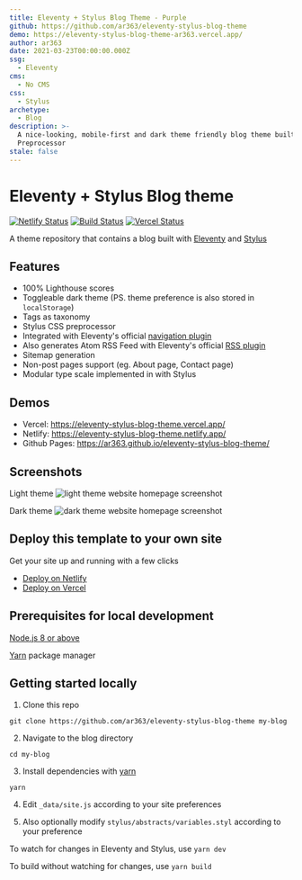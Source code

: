 ```yaml
---
title: Eleventy + Stylus Blog Theme - Purple
github: https://github.com/ar363/eleventy-stylus-blog-theme
demo: https://eleventy-stylus-blog-theme-ar363.vercel.app/
author: ar363
date: 2021-03-23T00:00:00.000Z
ssg:
  - Eleventy
cms:
  - No CMS
css:
  - Stylus
archetype:
  - Blog
description: >-
  A nice-looking, mobile-first and dark theme friendly blog theme built with Eleventy SSG and Stylus
  Preprocessor
stale: false
---
```


# Eleventy + Stylus Blog theme

[![Netlify Status](https://api.netlify.com/api/v1/badges/a180e099-11d2-49d4-9697-910d56980343/deploy-status)](https://app.netlify.com/sites/eleventy-stylus-blog-theme/deploys)
[![Build Status](https://travis-ci.com/ar363/eleventy-stylus-blog-theme.svg?branch=main)](https://travis-ci.com/ar363/eleventy-stylus-blog-theme)
[![Vercel Status](https://vercel-badge-ar363.vercel.app/?app=eleventy-stylus-blog-theme)](https://github.com/ar363/eleventy-stylus-blog-theme/deployments/activity_log?environment=Production)

A theme repository that contains a blog built with [Eleventy](https://github.com/11ty/eleventy) and [Stylus](https://stylus-lang.com/)

## Features
 - 100% Lighthouse scores
 - Toggleable dark theme (PS. theme preference is also stored in `localStorage`)
 - Tags as taxonomy
 - Stylus CSS preprocessor
 - Integrated with Eleventy's official [navigation plugin](https://www.11ty.dev/docs/plugins/navigation/)
 - Also generates Atom RSS Feed with Eleventy's official [RSS plugin](https://www.11ty.dev/docs/plugins/rss/)
 - Sitemap generation
 - Non-post pages support (eg. About page, Contact page)
 - Modular type scale implemented in with Stylus

## Demos

 - Vercel: https://eleventy-stylus-blog-theme.vercel.app/
 - Netlify: https://eleventy-stylus-blog-theme.netlify.app/
 - Github Pages: https://ar363.github.io/eleventy-stylus-blog-theme/

## Screenshots

Light theme
![light theme website homepage screenshot](screenshot.png?raw=true)

Dark theme
![dark theme website homepage screenshot](screenshot-dark.png?raw=true)

## Deploy this template to your own site

Get your site up and running with a few clicks

 - [Deploy on Netlify](https://app.netlify.com/start/deploy?repository=https://github.com/ar363/eleventy-stylus-blog-theme)
 - [Deploy on Vercel](https://vercel.com/import/project?template=ar363%2Feleventy-stylus-blog-theme)

## Prerequisites for local development
[Node.js 8 or above](https://nodejs.org/en/)

[Yarn](https://yarnpkg.com/) package manager


## Getting started locally

1. Clone this repo
```
git clone https://github.com/ar363/eleventy-stylus-blog-theme my-blog
```

2. Navigate to the blog directory
```
cd my-blog
```

3. Install dependencies with [yarn](https://yarnpkg.com/)
```
yarn
```
4. Edit `_data/site.js` according to your site preferences

5. Also optionally modify `stylus/abstracts/variables.styl` according to your preference

To watch for changes in Eleventy and Stylus, use `yarn dev`

To build without watching for changes, use `yarn build`
